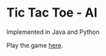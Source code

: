 # Tic Tac Toe - AI

Implemented in Java and Python

Play the game [here](https://prithviie.github.io/html/interactive-pages/tictactoe.html).
